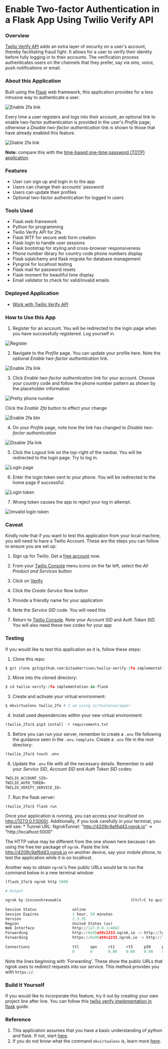 # Enable Two-factor Authentication in a Flask App Using Twilio Verify API


### Overview

[Twilio Verify API](https://www.twilio.com/verify) adds an extra layer of security on a user's account, thereby facilitating fraud fight. It allows for a user to verify their identity before fully logging in to their accounts. The verification process authenticates users on the channels that they prefer, say via sms, voice, push notifications or email.

### About this Application

Built using the [Flask](https://flask.palletsprojects.com/en/1.1.x/) web framework, this application provides for a less intrusive way to authenticate a user.

![Enable 2fa link](app/static/images/enable_2fa_link.png)

Every time a user registers and logs into their account, an optional link to enable two-factor authentication is provided in the user's _Profile_ page; otherwise a _Disable two-factor authentication_ link is shown to those that have already enabled this feature.

![Diable 2fa link](app/static/images/disable_2fa_link.png)

**Note:** compare this with the [time-based one-time password (TOTP) application](https://github.com/GitauHarrison/how-to-implement-time-based-two-factor-auth-in-flask).

### Features

* User can sign up and login in to the app
* Users can change their accounts' password
* Users can update their profiles
* Optional two-factor authentication for logged in users

### Tools Used

* Flask web framework
* Python for programming
* Twilio Verify API for 2fa
* Flask WTF for secure web form creation
* Flask login to handle user sessions
* Flask bootstrap for styling and cross-browser responsiveness
* Phone number library for country code phone numbers display
* Flask sqlalchemy and flask migrate for database management
* Pyngrok for localhost testing
* Flask mail for password resets
* Flask moment for beautiful time display
* Email validator to check for valid/invalid emails

### Deployed Application

* [Work with Twilio Verify API](https://twilio-verify-2fa-test.herokuapp.com/)

### How to Use this App

1. Register for an account. You will be redirected to the login page when you have successfully registered. Log yourself in.

![Register](app/static/images/register.png)

2. Navigate to the _Profile_ page. You can update your profile here. Note the optional _Enable two-factor authentication_ link.

![Enable 2fa link](app/static/images/enable_2fa_link.png)

3. Click _Enable two-factor authentication_ link for your account. Choose your country code and follow the phone number pattern as shown by the placeholder information

![Pretty phone number](app/static/images/pretty_intl_phone_numbers.png)

Click the _Enable 2fa_ button to effect your change

![Enable 2fa btn](app/static/images/enable_2fa_btn.png)


4. On your _Profile_ page, note how the link has changed to _Disable two-factor authentication_

![Disable 2fa link](app/static/images/disable_2fa_link.png)

5. Click the _Logout_ link on the top-right of the navbar. You will be redirected to the login page. Try to log in.

![Login page](app/static/images/login.png)

6. Enter the login token sent to your phone. You will be redirected to the home page if successful.

![Login token](app/static/images/login_2fa_token.png)

7. Wrong token causes the app to reject your log in attempt.

![Imvalid login token](app/static/images/invalid_login_token.png)

### Caveat

Kindly note that if you want to test this application from your local machine, you will need to have a Twilio Account. These are the steps you can follow to ensure you are set up:

1. Sign up for Twilio. Get a [free account](https://www.twilio.com/try-twilio?promo=WNPWrR) now.

2. From your [Twilio Console](https://www.twilio.com/console) menu icons on the far left, select the _All Product and Services_ button
3. Click on [Verify](https://www.twilio.com/console/verify/services)
4. Click the _Create Service Now_ button
5. Provide a friendly name for your application
6. Note the _Service SID_ code. You will need this
7. Return to [Twilio Console](https://www.twilio.com/console). Note your _Account SID_ and _Auth Token SID_. You will also need these two codes for your app 

### Testing

If you would like to test this application as it is, follow these steps:

1. Clone this repo:

```python
$ git clone git@github.com:GitauHarrison/twilio-verify-2fa-implementation-in-flask.git
```

2. Move into the cloned directory:

```python
$ cd twilio-verify-2fa-implementation-in-flask
```

3. Create and activate your virtual environment:

```python
$ mkvirtualenv twilio_2fa # I am using virtualenvwrapper
```

4. Install used dependencies within your new virtual environment:

```python
(twilio_2fa)$ pip3 install -r requirements.txt
```
5. Before you can run your server, remember to create a `.env` file following the guidance seen in the `.env.template`. Create a `.env` file in the root directory:

```python
(twilio_2fa)$ touch .env
```

6. Update the `.env` file with all the necessary details. Remember to add your _Service SID_, _Account SID_ and _Auth Token SID_ codes:

```python
TWILIO_ACCOUNT_SID=
TWILIO_AUTH_TOKEN=
TWILIO_VERIFY_SERVICE_ID=
```

7. Run the flask server:

```python
(twilio_2fa)$ flask run
```

Once your application is running, you can access your localhost on http://127.0.0.1:5000/. Additionally, if you look carefully in your terminal, you will see: * Tunnel URL: NgrokTunnel: "http://4209c9af6d43.ngrok.io" -> "http://localhost:5000"

The HTTP value may be different from the one shown here because I am using the free tier package of `ngrok`. Paste the link http://4209c9af6d43.ngrok.io on another device, say your mobile phone, to test the application while it is on localhost.

Another way to obtain `ngrok`'s free public URLs would be to run the command below in a new terminal window:

```python
(flask_2fa)$ ngrok http 5000

# Output

ngrok by @inconshreveable                               (Ctrl+C to quit)
                                                                        
Session Status                online                                    
Session Expires               1 hour, 58 minutes                        
Version                       2.3.35                                    
Region                        United States (us)                        
Web Interface                 http://127.0.0.1:4042                     
Forwarding                    http://6e95e59c2233.ngrok.io -> http://loc
Forwarding                    https://6e95e59c2233.ngrok.io -> http://lo
                                                                        
Connections                   ttl     opn     rt1     rt5     p50     p9
                              0       0       0.00    0.00    0.00    0.

```

Note the lines beginning with 'Forwarding'. These show the public URLs that ngrok uses to redirect requests into our service. This method provides you with `https://`.

### Build it Yourself

If you would like to incorporate this feature, try it out by creating your own project line after line. You can follow this [twilio verify implementation in flask](https://github.com/GitauHarrison/notes/blob/master/two_factor_authentication/twilio_verify_2fa.md) guide.

### Reference

1. This application assumes that you have a basic understanding of python and flask. If not, start [here](https://gitauharrison-blog.herokuapp.com/personal-blog).
2. If you do not know what the command `mkvirtualenv` is, learn more [here](https://gitauharrison-blog.herokuapp.com/virtualenvwrapper).